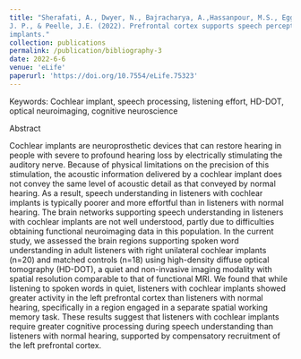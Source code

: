 ```yaml
---
title: "Sherafati, A., Dwyer, N., Bajracharya, A.,Hassanpour, M.S., Eggebrecht, A.T., Firszt, J.B., Culver,
J. P., & Peelle, J.E. (2022). Prefrontal cortex supports speech perception in listeners with cochlear
implants."
collection: publications
permalink: /publication/bibliography-3
date: 2022-6-6
venue: 'eLife'
paperurl: 'https://doi.org/10.7554/eLife.75323'
---
```

Keywords: Cochlear implant, speech processing, listening effort, HD-DOT, optical neuroimaging, cognitive neuroscience

Abstract

Cochlear implants are neuroprosthetic devices that can restore hearing in people with severe to profound hearing loss by electrically stimulating the auditory nerve. Because of physical limitations on the precision of this stimulation, the acoustic information delivered by a cochlear implant does not convey the same level of acoustic detail as that conveyed by normal hearing. As a result, speech understanding in listeners with cochlear implants is typically poorer and more effortful than in listeners with normal hearing. The brain networks supporting speech understanding in listeners with cochlear implants are not well understood, partly due to difficulties obtaining functional neuroimaging data in this population. In the current study, we assessed the brain regions supporting spoken word understanding in adult listeners with right unilateral cochlear implants (n=20) and matched controls (n=18) using high-density diffuse optical tomography (HD-DOT), a quiet and non-invasive imaging modality with spatial resolution comparable to that of functional MRI. We found that while listening to spoken words in quiet, listeners with cochlear implants showed greater activity in the left prefrontal cortex than listeners with normal hearing, specifically in a region engaged in a separate spatial working memory task. These results suggest that listeners with cochlear implants require greater cognitive processing during speech understanding than listeners with normal hearing, supported by compensatory recruitment of the left prefrontal cortex.
